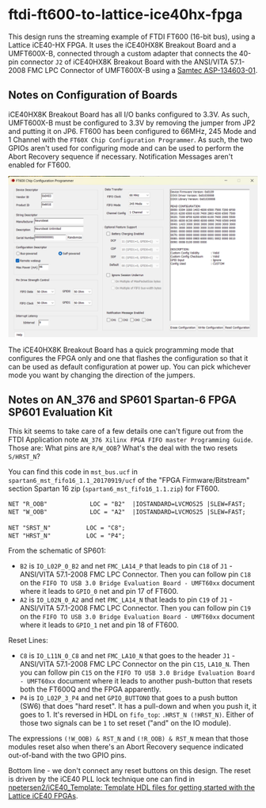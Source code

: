 # ftdi-ft600-to-lattice-ice40hx-fpga
This design runs the streaming example of FTDI FT600 (16-bit bus), using a Lattice iCE40-HX FPGA. It uses the iCE40HX8K Breakout Board and a UMFT600X-B, connected through a custom adapter that connects the 40-pin connector `J2` of iCE40HX8K Breakout Board with the ANSI/VITA 57.1-2008 FMC LPC Connector of UMFT600X-B using a [Samtec ASP-134603-01](https://www.mouser.com/ProductDetail/200-ASP-134603-01).

## Notes on Configuration of Boards

iCE40HX8K Breakout Board has all I/O banks configured to 3.3V. As such, UMFT600X-B must be configured to 3.3V by removing the jumper from JP2 and putting it on JP6. FT600 has been configured to 66MHz, 245 Mode and 1 Channel with the `FT60X Chip Configuration Programmer`. As such, the two GPIOs aren't used for configuring mode and can be used to perform the Abort Recovery sequence if necessary. Notification Messages aren't enabled for FT600.

![](resources/FT60X-chip-configuration.png)

The iCE40HX8K Breakout Board has a quick programming mode that configures the FPGA only and one that flashes the configuration so that it can be used as default configuration at power up. You can pick whichever mode you want by changing the direction of the jumpers.

## Notes on AN_376 and SP601 Spartan-6 FPGA SP601 Evaluation Kit
This kit seems to take care of a few details one can't figure out from the FTDI Application note `AN_376 Xilinx FPGA FIFO master Programming Guide`. Those are: What pins are `R/W_OOB`? What's the deal with the two resets `S/HRST_N`?

You can find this code in `mst_bus.ucf` in `spartan6_mst_fifo16_1.1_20170919/ucf` of the "FPGA Firmware/Bitstream" section Spartan 16 zip (`spartan6_mst_fifo16_1.1.zip`) for FT600.

```
NET "R_OOB"            LOC = "B2"  |IOSTANDARD=LVCMOS25 |SLEW=FAST;
NET "W_OOB"            LOC = "A2"  |IOSTANDARD=LVCMOS25 |SLEW=FAST;

NET "SRST_N"          LOC = "C8";  
NET "HRST_N"          LOC = "P4";  
```

From the schematic of SP601:
* `B2` is `IO_L02P_0_B2` and net `FMC_LA14_P` that leads to pin `C18` of `J1` - ANSI/VITA 57.1-2008 FMC LPC Connector. Then you can follow pin `C18` on the `FIFO TO USB 3.0 Bridge Evaluation Board - UMFT60xx` document where it leads to `GPIO_0` net and pin 17 of FT600.
* `A2` is `IO_L02N_0_A2` and net `FMC_LA14_N` that leads to pin `C19` of `J1` - ANSI/VITA 57.1-2008 FMC LPC Connector. Then you can follow pin `C19` on the `FIFO TO USB 3.0 Bridge Evaluation Board - UMFT60xx` document where it leads to `GPIO_1` net and pin 18 of FT600. 

Reset Lines:

* `C8` is `IO_L11N_0_C8` and net `FMC_LA10_N` that goes to the header `J1` - ANSI/VITA 57.1-2008 FMC LPC Connector on the pin `C15`, `LA10_N`. Then you can follow pin `C15` on the `FIFO TO USB 3.0 Bridge Evaluation Board - UMFT60xx` document where it leads to another push-button that resets both the FT600Q and the FPGA apparently.
* `P4` is `IO_L02P_3_P4` and net `GPIO_BUTTON0` that goes to a push button (SW6) that does "hard reset". It has a pull-down and when you push it, it goes to 1. It's reversed in HDL on `fifo_top`: `.HRST_N (!HRST_N)`. Either of those two signals can be `1` to set reset ("and" on the IO module).

The expressions `(!W_OOB) & RST_N` and `(!R_OOB) & RST_N` mean that those modules reset also when there's an Abort Recovery sequence indicated out-of-band with the two GPIO pins.

Bottom line - we don't connect any reset buttons on this design. The reset is driven by the iCE40 PLL lock technique one can find in [npetersen2/iCE40_Template: Template HDL files for getting started with the Lattice iCE40 FPGAs](https://github.com/npetersen2/iCE40_Template/tree/master).
